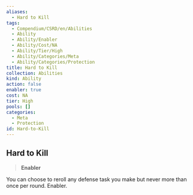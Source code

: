 ```yaml
---
aliases:
  - Hard to Kill
tags:
  - Compendium/CSRD/en/Abilities
  - Ability
  - Ability/Enabler
  - Ability/Cost/NA
  - Ability/Tier/High
  - Ability/Categories/Meta
  - Ability/Categories/Protection
title: Hard to Kill
collection: Abilities
kind: Ability
action: false
enabler: true
cost: NA
tier: High
pools: []
categories:
  - Meta
  - Protection
id: Hard-to-Kill
---
```

## Hard to Kill    
>**Enabler**  
    
You can choose to reroll any defense task you make but never more than once per round. Enabler.
